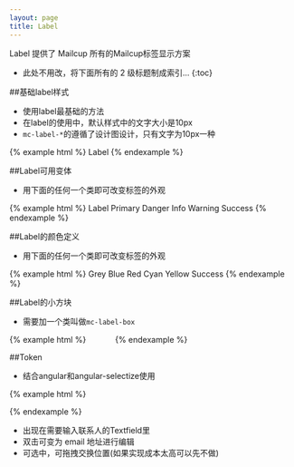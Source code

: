 ```yaml
---
layout: page
title: Label
---
```


Label 提供了 Mailcup 所有的Mailcup标签显示方案

* 此处不用改，将下面所有的 2 级标题制成索引...
{:toc}

##基础label样式
* 使用label最基础的方法
* 在label的使用中，默认样式中的文字大小是10px
* `mc-label-*`的遵循了设计图设计，只有文字为10px一种

{% example html %}
<span class="mc-label">Label</span>
{% endexample %}

##Label可用变体
* 用下面的任何一个类即可改变标签的外观

{% example html %}
<span class="mc-label">Label</span>
<span class="mc-label-primary">Primary</span>
<span class="mc-label-danger">Danger</span>
<span class="mc-label-info">Info</span>
<span class="mc-label-warning">Warning</span>
<span class="mc-label-success">Success</span>
{% endexample %}

##Label的颜色定义
* 用下面的任何一个类即可改变标签的外观

{% example html %}
<span class="mc-label-grey">Grey</span>
<span class="mc-label-blue">Blue</span>
<span class="mc-label-red">Red</span>
<span class="mc-label-cyan">Cyan</span>
<span class="mc-label-yellow">Yellow</span>
<span class="mc-label-green">Success</span>
{% endexample %}

##Label的小方块
* 需要加一个类叫做`mc-label-box`

{% example html %}
<span class="mc-label-grey mc-label-box">&nbsp;</span>
<span class="mc-label-blue mc-label-box">&nbsp;</span>
<span class="mc-label-red mc-label-box">&nbsp;</span>
<span class="mc-label-cyan mc-label-box">&nbsp;</span>
<span class="mc-label-yellow mc-label-box">&nbsp;</span>
<span class="mc-label-green mc-label-box">&nbsp;</span>
{% endexample %}

##Token
* 结合angular和angular-selectize使用

{% example html %}

<link rel="stylesheet" href="../bower_components/selectize/dist/css/selectize.bootstrap3.css ">
<script type="text/javascript" src="../bower_components/jquery/dist/jquery.js"></script>
<script type="text/javascript" src="../bower_components/selectize/dist/js/standalone/selectize.min.js"></script>
<script type="text/javascript" src="../bower_components/angular/angular.js"></script>
<script type="text/javascript" src="../bower_components/angular-selectize2/dist/selectize.js"></script>

<div ng-app="mailcup" ng-controller="mailcupCtrl">
  <selectize config='myConfig' options='myOptions' ng-model="myModel"></selectize>
</div>

<script type="text/javascript">
angular.module('mailcup', ['selectize']).controller('mailcupCtrl', function($scope) {
  $scope.myModel = 1;

  $scope.myOptions = [
    {address: 'chun@mailcup.com', name: 'Spectrometer'},
    {address: 'zhao@mailcup.com', name: 'Star Chart'},
    {address: 'chai@mailcup.com', name: 'Three'},
    {address: 'gb@mailcup.com', name: 'Second'},
    {address: 'ck@mailcup.com', name: 'Four five'}
  ];

  $scope.myConfig = {
    create: true,
    valueField: 'address',
    labelField: 'name',
    delimiter: '|',
    searchField: ['name', 'address'],
    placeholder: 'Input emial address',
    onInitialize: function(selectize){
      // receives the selectize object as an argument
    },
    render: {
        item: function(item, escape) {
          // console.log('item', item)
          return '<div>' +
              (item.name ? '<span class="name">' + escape(item.name) + '</span>' : '') +
              (item.address ? '<span class="email">' + escape('<' + item.address + '>') + '</span>' : '') +
          '</div>';
        },
        option: function(item, escape) {
          var label = item.name || item.address;
          var caption = item.name ? item.address : null;
          return '<div>' +
              '<span class="name" style="color:#000">' + escape(label) + '</span>' +
              (caption ? '<span class="email" style="color:#000">' + escape('<' + caption + '>') + '</span>' : '') +
          '</div>';
        }
      },
    // maxItems: 5
  };
});
</script>

{% endexample %}



* 出现在需要输入联系人的Textfield里
* 双击可变为 email 地址进行编辑
* 可选中，可拖拽交换位置(如果实现成本太高可以先不做)